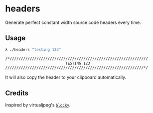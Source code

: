 # headers

Generate perfect constant width source code headers every time.

## Usage

```sh
λ ./headers "testing 123"
```

```sh
/*//////////////////////////////////////////////////////////////
                           TESTING 123
//////////////////////////////////////////////////////////////*/
```

It will also copy the header to your clipboard automatically.

## Credits

Inspired by virtualjpeg's [`blocky`](https://github.com/virtualjpeg/blocky).

